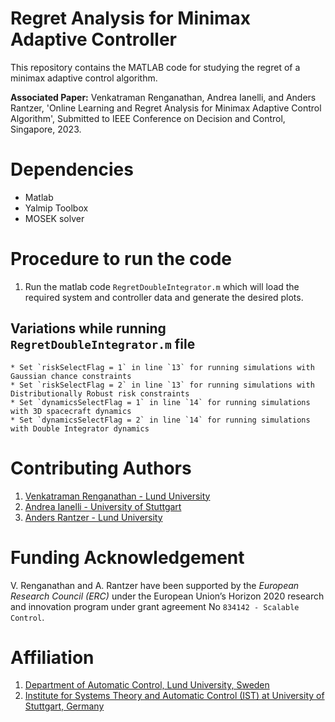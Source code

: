# Regret Analysis for Minimax Adaptive Controller
This repository contains the MATLAB code for studying the regret of a minimax adaptive control algorithm. 

**Associated Paper:** Venkatraman Renganathan, Andrea Ianelli, and Anders Rantzer, 'Online Learning and Regret Analysis for Minimax Adaptive Control Algorithm', Submitted to IEEE Conference on Decision and Control, Singapore, 2023.

# Dependencies
- Matlab
- Yalmip Toolbox
- MOSEK solver

# Procedure to run the code
1. Run the matlab code `RegretDoubleIntegrator.m` which will load the required system and controller data and generate the desired plots.

## Variations while running `RegretDoubleIntegrator.m` file
    * Set `riskSelectFlag = 1` in line `13` for running simulations with Gaussian chance constraints
    * Set `riskSelectFlag = 2` in line `13` for running simulations with Distributionally Robust risk constraints 
    * Set `dynamicsSelectFlag = 1` in line `14` for running simulations with 3D spacecraft dynamics
    * Set `dynamicsSelectFlag = 2` in line `14` for running simulations with Double Integrator dynamics

# Contributing Authors
1. [Venkatraman Renganathan - Lund University](https://github.com/venkatramanrenganathan)
2. [Andrea Ianelli - University of Stuttgart](https://andreaian.github.io)
3. [Anders Rantzer - Lund University](https://control.lth.se/personnel/personnel/anders-rantzer/)

# Funding Acknowledgement
V. Renganathan and A. Rantzer have been supported by the *European Research Council (ERC)* under the European Union’s Horizon 2020 research and innovation program under grant agreement No `834142 - Scalable Control`.

# Affiliation
1. [Department of Automatic Control, Lund University, Sweden](https://control.lth.se)
2. [Institute for Systems Theory and Automatic Control (IST) at University of Stuttgart, Germany](https://www.ist.uni-stuttgart.de)
